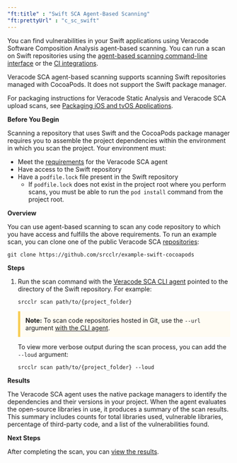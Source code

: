```yaml
---
"ft:title" : "Swift SCA Agent-Based Scanning"
"ft:prettyUrl" : "c_sc_swift"
---
```


You can find vulnerabilities in your Swift applications using Veracode Software Composition Analysis agent-based scanning. You can run a scan on Swift repositories using the [agent-based scanning command-line interface](https://docs.veracode.com/r/c_sc_agent_usage) or the [CI integrations](https://docs.veracode.com/r/Integrate_Veracode_SCA_Agent_Based_Scanning_with_Your_CI_Projects).

Veracode SCA agent-based scanning supports scanning Swift repositories managed with CocoaPods. It does not support the Swift package manager.

For packaging instructions for Veracode Static Analysis and Veracode SCA upload scans, see [Packaging iOS and tvOS Applications](https://docs.veracode.com/r/compilation_ios).

<p font-size="13pt"><b>Before You Begin</b></p>

Scanning a repository that uses Swift and the CocoaPods package manager requires you to assemble the project dependencies within the environment in which you scan the project. Your environment must:

- Meet the [requirements](https://docs.veracode.com/r/c_sc_agent_usage) for the Veracode SCA agent
- Have access to the Swift repository
- Have a `podfile.lock` file present in the Swift repository
  - If `podfile.lock` does not exist in the project root where you perform scans, you must be able to run the `pod install` command from the project root.

<p font-size="13pt"><b>Overview</b></p>

You can use agent-based scanning to scan any code repository to which you have access and fulfills the above requirements. To run an example scan, you can clone one of the public Veracode SCA [repositories](https://github.com/srcclr):

```
git clone https://github.com/srcclr/example-swift-cocoapods
```


<p font-size="13pt"><b>Steps</b></p>

1. Run the scan command with the [Veracode SCA CLI agent](https://docs.veracode.com/r/Using_the_Veracode_SCA_Command_Line_Agent) pointed to the directory of the Swift repository. For example:

    ```
    srcclr scan path/to/{project_folder}
    ```
    <p style="background-color:#FFFCF3; padding: 12px; border-left: 5px solid #F7CD55;">
    <b>Note:</b> To scan code repositories hosted in Git, use the <code>--url</code> argument <a href="https://docs.veracode.com/r/Veracode_SCA_Agent_Commands">with the CLI agent</a>.
    </p>

    To view more verbose output during the scan process, you can add the `--loud` argument:

    ```
    srcclr scan path/to/{project_folder} --loud
    ```

<p font-size="13pt"><b>Results</b></p>

The Veracode SCA agent uses the native package managers to identify the dependencies and their versions in your project. When the agent evaluates the open-source libraries in use, it produces a summary of the scan results. This summary includes counts for total libraries used, vulnerable libraries, percentage of third-party code, and a list of the vulnerabilities found.

<p font-size="13pt"><b>Next Steps</b></p>

After completing the scan, you can [view the results](https://docs.veracode.com/r/Viewing_Agent_Based_Scan_Results).


